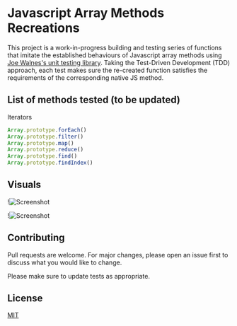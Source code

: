 # Javascript Array Methods Recreations

This project is a work-in-progress building and testing series of functions that imitate the established behaviours of Javascript array methods using [Joe Walnes's unit testing library](https://github.com/joewalnes/jstinytest). Taking the Test-Driven Development (TDD) approach, each test makes sure the re-created function satisfies the requirements of the corresponding native JS method.

## List of methods tested (to be updated)
Iterators
``` js
Array.prototype.forEach()
Array.prototype.filter()
Array.prototype.map()
Array.prototype.reduce()
Array.prototype.find()
Array.prototype.findIndex()
```

## Visuals
!![Screenshot](result_successes.jpg)

!![Screenshot](result_failures.jpg)


## Contributing
Pull requests are welcome. For major changes, please open an issue first to discuss what you would like to change.

Please make sure to update tests as appropriate.


## License
[MIT](https://choosealicense.com/licenses/mit/)
